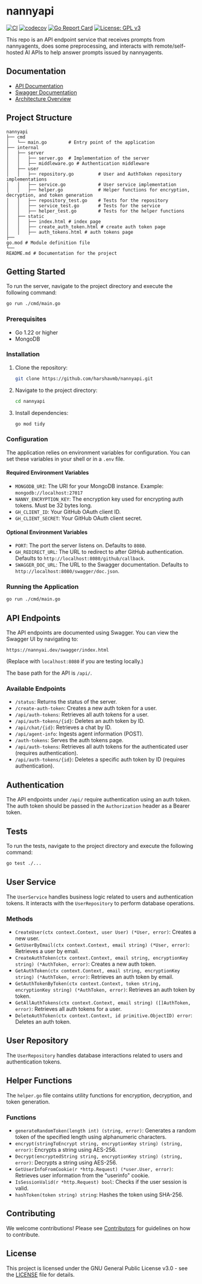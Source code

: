 # nannyapi

[![CI](https://github.com/harshavmb/nannyapi/actions/workflows/ci.yml/badge.svg)](https://github.com/harshavmb/nannyapi/actions/workflows/ci.yml)
[![codecov](https://codecov.io/gh/harshavmb/nannyapi/branch/main/graph/badge.svg)](https://codecov.io/gh/harshavmb/nannyapi)
[![Go Report Card](https://goreportcard.com/badge/github.com/harshavmb/nannyapi)](https://goreportcard.com/report/github.com/harshavmb/nannyapi)
[![License: GPL v3](https://img.shields.io/badge/License-GPLv3-blue.svg)](https://www.gnu.org/licenses/gpl-3.0)

This repo is an API endpoint service that receives prompts from nannyagents, does some preprocessing, and interacts with remote/self-hosted AI APIs to help answer prompts issued by nannyagents.

## Documentation

- [API Documentation](https://nannyai.dev/documentation)
- [Swagger Documentation](https://api.nannyai.dev/swagger)
- [Architecture Overview](./docs/ARCHITECTURE.md)

## Project Structure

```
nannyapi
├── cmd
│   └── main.go        # Entry point of the application
├── internal
│   ├── server
│   │   ├── server.go  # Implementation of the server
│   │   ├── middleware.go # Authentication middleware
│   ├── user
│   │   ├── repository.go         # User and AuthToken repository implementations
│   │   ├── service.go            # User service implementation
│   │   ├── helper.go             # Helper functions for encryption, decryption, and token generation
│   │   ├── repository_test.go    # Tests for the repository
│   │   ├── service_test.go       # Tests for the service
│   │   ├── helper_test.go        # Tests for the helper functions
│   ├── static
│   │   ├── index.html # index page
│   │   ├── create_auth_token.html # create auth token page
│   │   ├── auth_tokens.html # auth tokens page
├──
go.mod # Module definition file
└──
README.md # Documentation for the project
```

## Getting Started

To run the server, navigate to the project directory and execute the following command:

```bash
go run ./cmd/main.go
```

### Prerequisites

*   Go 1.22 or higher
*   MongoDB

### Installation

1.  Clone the repository:

    ```bash
    git clone https://github.com/harshavmb/nannyapi.git
    ```

2.  Navigate to the project directory:

    ```bash
    cd nannyapi
    ```

3.  Install dependencies:

    ```bash
    go mod tidy
    ```

### Configuration

The application relies on environment variables for configuration. You can set these variables in your shell or in a `.env` file.

#### Required Environment Variables

*   `MONGODB_URI`: The URI for your MongoDB instance. Example: `mongodb://localhost:27017`
*   `NANNY_ENCRYPTION_KEY`: The encryption key used for encrypting auth tokens.  Must be 32 bytes long.
*   `GH_CLIENT_ID`: Your GitHub OAuth client ID.
*   `GH_CLIENT_SECRET`: Your GitHub OAuth client secret.

#### Optional Environment Variables

*   `PORT`: The port the server listens on. Defaults to `8080`.
*   `GH_REDIRECT_URL`: The URL to redirect to after GitHub authentication. Defaults to `http://localhost:8080/github/callback`.
*   `SWAGGER_DOC_URL`: The URL to the Swagger documentation. Defaults to `http://localhost:8080/swagger/doc.json`.

### Running the Application

```bash
go run ./cmd/main.go
```

## API Endpoints

The API endpoints are documented using Swagger. You can view the Swagger UI by navigating to:

```
https://nannyai.dev/swagger/index.html
```

(Replace with `localhost:8080` if you are testing locally.)

The base path for the API is `/api/`.

### Available Endpoints

*   `/status`: Returns the status of the server.
*   `/create-auth-token`: Creates a new auth token for a user.
*   `/api/auth-tokens`: Retrieves all auth tokens for a user.
*   `/api/auth-tokens/{id}`: Deletes an auth token by ID.
*   `/api/chat/{id}`: Retrieves a chat by ID.
*   `/api/agent-info`: Ingests agent information (POST).
*   `/auth-tokens`: Serves the auth tokens page.
*   `/api/auth-tokens`: Retrieves all auth tokens for the authenticated user (requires authentication).
*   `/api/auth-tokens/{id}`: Deletes a specific auth token by ID (requires authentication).

## Authentication

The API endpoints under `/api/` require authentication using an auth token. The auth token should be passed in the `Authorization` header as a Bearer token.

## Tests

To run the tests, navigate to the project directory and execute the following command:

```bash
go test ./...
```

## User Service

The `UserService` handles business logic related to users and authentication tokens. It interacts with the `UserRepository` to perform database operations.

### Methods

*   `CreateUser(ctx context.Context, user User) (*User, error)`: Creates a new user.
*   `GetUserByEmail(ctx context.Context, email string) (*User, error)`: Retrieves a user by email.
*   `CreateAuthToken(ctx context.Context, email string, encryptionKey string) (*AuthToken, error)`: Creates a new auth token.
*   `GetAuthToken(ctx context.Context, email string, encryptionKey string) (*AuthToken, error)`: Retrieves an auth token by email.
*   `GetAuthTokenByToken(ctx context.Context, token string, encryptionKey string) (*AuthToken, error)`: Retrieves an auth token by token.
*   `GetAllAuthTokens(ctx context.Context, email string) ([]AuthToken, error)`: Retrieves all auth tokens for a user.
*   `DeleteAuthToken(ctx context.Context, id primitive.ObjectID) error`: Deletes an auth token.

## User Repository

The `UserRepository` handles database interactions related to users and authentication tokens.

## Helper Functions

The `helper.go` file contains utility functions for encryption, decryption, and token generation.

### Functions

*   `generateRandomToken(length int) (string, error)`: Generates a random token of the specified length using alphanumeric characters.
*   `encrypt(stringToEncrypt string, encryptionKey string) (string, error)`: Encrypts a string using AES-256.
*   `Decrypt(encryptedString string, encryptionKey string) (string, error)`: Decrypts a string using AES-256.
*   `GetUserInfoFromCookie(r *http.Request) (*user.User, error)`: Retrieves user information from the "userinfo" cookie.
*   `IsSessionValid(r *http.Request) bool`: Checks if the user session is valid.
*   `hashToken(token string) string`: Hashes the token using SHA-256.

## Contributing

We welcome contributions! Please see [Contributors](./Contributors.md) for guidelines on how to contribute.

## License

This project is licensed under the GNU General Public License v3.0 - see the [LICENSE](https://www.gnu.org/licenses/gpl-3.0.html) file for details.
